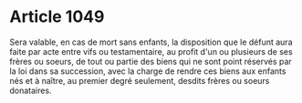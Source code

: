 # Article 1049

Sera valable, en cas de mort sans enfants, la disposition que le défunt aura faite par acte entre vifs ou testamentaire, au profit d'un ou plusieurs de ses frères ou soeurs, de tout ou partie des biens qui ne sont point réservés par la loi dans sa succession, avec la charge de rendre ces biens aux enfants nés et à naître, au premier degré seulement, desdits frères ou soeurs donataires.